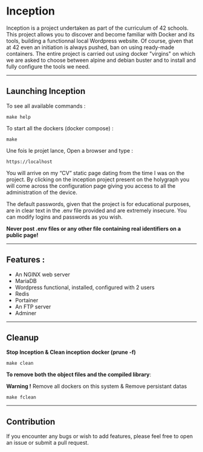 # Inception
Inception is a project undertaken as part of the curriculum of 42 schools. This project allows you to discover and become familiar with Docker and its tools, building a functionnal local Wordpress website. Of course, given that at 42 even an initiation is always pushed, ban on using ready-made containers. The entire project is carried out using docker "virgins" on which we are asked to choose between alpine and debian buster and to install and fully configure the tools we need.

----

## Launching Inception

To see all available commands :

``make help``

To start all the dockers (docker compose) :

``make``

Une fois le projet lance, Open a browser and type :

``https://localhost``

You will arrive on my “CV” static page dating from the time I was on the project. By clicking on the inception project present on the holygraph you will come across the configuration page giving you access to all the administration of the device.

The default passwords, given that the project is for educational purposes, are in clear text in the .env file provided and are extremely insecure. You can modify logins and passwords as you wish.

**Never post .env files or any other file containing real identifiers on a public page!**

----

## Features :

- An NGINX web server
- MariaDB
- Wordpress functional, installed, configured with 2 users
- Redis
- Portainer
- An FTP server
- Adminer


----

## Cleanup
**Stop Inception & Clean inception docker (prune -f)**

``make clean``

**To remove both the object files and the compiled library**:

**Warning !** Remove all dockers on this system & Remove persistant datas

``make fclean``

----

## Contribution
If you encounter any bugs or wish to add features, please feel free to open an issue or submit a pull request.

